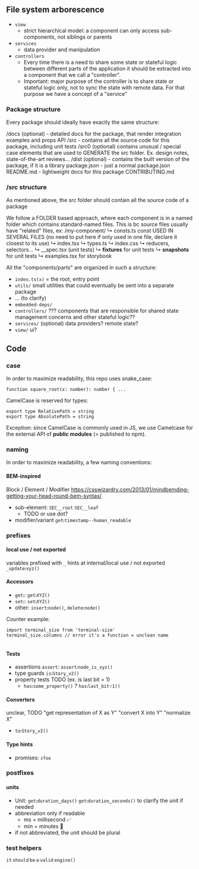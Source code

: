 

## File system arborescence

- `view`
  - strict hierarchical model: a component can only access sub-components, not siblings or parents
- `services`
  - data provider and manipulation
- `controllers`
  - Every time there is a need to share some state or stateful logic between different parts of the application it should be extracted into a component that we call a "controller".
  - Important: major purpose of the controller is to share state or stateful logic only, not to sync the state with remote data. For that purpose we have a concept of a "service"


### Package structure
Every package should ideally have exactly the same structure:

/docs (optional) - detailed docs for the package, that render integration examples and props API
/src - contains all the source code for this package, including unit tests
/src0 (optional) contains unusual / special case elements that are used to GENERATE the src folder. Ex. design notes, state-of-the-art reviews...
/dist (optional) - contains the built version of the package, if it is a library
package.json - just a normal package.json
README.md - lightweight docs for this package
CONTRIBUTING.md


### /src structure
As mentioned above, the src folder should contain all the source code of a package

We follow a FOLDER based approach, where each component is in a named folder which contains standard-named files.
This is bc source files usually have "related" files, ex:
/my-component/
↳ consts.ts const USED IN SEVERAL FILES (no need to put here if only used in one file, declare it closest to its use)
↳ index.tsx
↳ types.ts
↳ index.css
↳ reducers, selectors...
↳ __spec.tsx (unit tests)
↳ __fixtures__ for unit tests
↳ __snapshots__ for unit tests
↳ examples.tsx for storybook

All the "components/parts" are organized in such a structure:
- `index.ts(x)` = the root, entry point
- `utils/` small utilities that could eventually be sent into a separate package
- ... (to clarify)
- `embedded-deps/`
- `controllers/` ??? components that are responsible for shared state management concerns and other stateful logic??
- `services/` (optional) data providers? remote state?
- `view/` ui?


## Code

### case
In order to maximize readability, this repo uses snake_case:
```
function square_root(x: number): number { ...
```

CamelCase is reserved for types:
```
export type RelativePath = string
export type AbsolutePath = string
```

Exception: since CamelCase is commonly used in JS,
we use Camelcase for the external API of **public modules** (= published to npm).


### naming
In order to maximize readability, a few naming conventions:

#### BEM-inspired
Block / Element / Modifier
https://csswizardry.com/2013/01/mindbemding-getting-your-head-round-bem-syntax/

* sub-element: `SEC__root` `SEC__leaf`
  * TODO or use dot?
* modifier/variant `getꓽtimestamp--human_readable`


### prefixes

#### local use / not exported
variables prefixed with `_` hints at internal/local use / not exported `_updateꓽxyz()`

#### Accessors
* `getꓽ`: `getꓽXYZ()`
* `setꓽ`: `setꓽXYZ()`
* other: `insertꓽnode()`, `deleteꓽnode()`

Counter example:
```
import terminal_size from 'terminal-size'
terminal_size.columns // error it's a function = unclean name


```

#### Tests
* assertions `assert`: `assertꓽnode_is_xyz()`
* type guards `isꓽStory‿v2()`
* property tests TODO (ex. is last bit = 1)
  * `hasꓽsome_property()` ? `hasꓽlast_bitꘌ1()`

#### Converters

unclear, TODO
"get representation of X as Y"
"convert X into Y"
"normalize X"
* `toꓽStory‿v2()`

#### Type hints
* promises: `ↆfoo`

### postfixes

#### units
* Unit: `getꓽduration‿days()` `getꓽduration‿seconds()` to clarify the unit if needed
* abbreviation only if readable
  * ms = millisecond ✅
  * min = minutes 🚫
* if not abbreviated, the unit should be plural

### test helpers

`itᐧshouldᐧbeᐧaᐧvalidᐧengine()`
